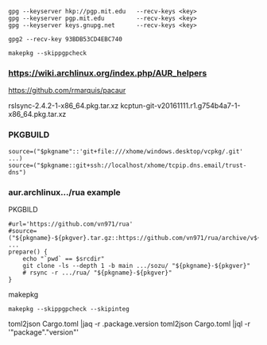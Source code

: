 

    gpg --keyserver hkp://pgp.mit.edu   --recv-keys <key>
    gpg --keyserver pgp.mit.edu         --recv-keys <key>
    gpg --keyserver keys.gnupg.net      --recv-keys <key>

    gpg2 --recv-key 93BDB53CD4EBC740

    makepkg --skippgpcheck

### https://wiki.archlinux.org/index.php/AUR_helpers

https://github.com/rmarquis/pacaur

rslsync-2.4.2-1-x86_64.pkg.tar.xz
kcptun-git-v20161111.r1.g754b4a7-1-x86_64.pkg.tar.xz


### PKGBUILD

    source=("$pkgname"::'git+file:///xhome/windows.desktop/vcpkg/.git'      ...)
    source=("$pkgname::git+ssh://localhost/xhome/tcpip.dns.email/trust-dns")

### aur.archlinux.../rua example

PKGBILD

    #url='https://github.com/vn971/rua'
    #source=("${pkgname}-${pkgver}.tar.gz::https://github.com/vn971/rua/archive/v${pkgver}.tar.gz")
    ...
    prepare() {
        echo "`pwd` == $srcdir"
        git clone -ls --depth 1 -b main .../sozu/ "${pkgname}-${pkgver}"
        # rsync -r .../rua/ "${pkgname}-${pkgver}"
    }

makepkg

    makepkg --skippgpcheck --skipinteg 


toml2json Cargo.toml |jaq -r .package.version
toml2json Cargo.toml |jql -r '"package"."version"'
